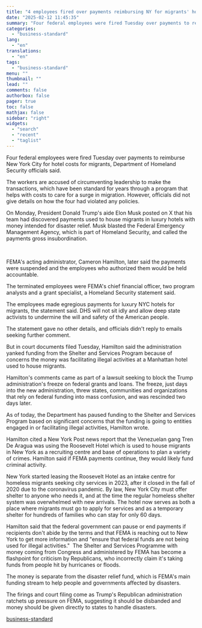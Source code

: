 ```yaml
---
title: "4 employees fired over payments reimbursing NY for migrants' hotel costs"
date: "2025-02-12 11:45:35"
summary: "Four federal employees were fired Tuesday over payments to reimburse New York City for hotel costs for migrants, Department of Homeland Security officials said. The workers are accused of circumventing leadership to make the transactions, which have been standard for years through a program that helps with costs to care..."
categories:
  - "business-standard"
lang:
  - "en"
translations:
  - "en"
tags:
  - "business-standard"
menu: ""
thumbnail: ""
lead: ""
comments: false
authorbox: false
pager: true
toc: false
mathjax: false
sidebar: "right"
widgets:
  - "search"
  - "recent"
  - "taglist"
---
```


Four federal employees were fired Tuesday over payments to reimburse New York City for hotel costs for migrants, Department of Homeland Security officials said.

The workers are accused of circumventing leadership to make the transactions, which have been standard for years through a program that helps with costs to care for a surge in migration. However, officials did not give details on how the four had violated any policies.

On Monday, President Donald Trump's aide Elon Musk posted on X that his team had discovered payments used to house migrants in luxury hotels with money intended for disaster relief. Musk blasted the Federal Emergency Management Agency, which is part of Homeland Security, and called the payments gross insubordination.

 

FEMA's acting administrator, Cameron Hamilton, later said the payments were suspended and the employees who authorized them would be held accountable.

The terminated employees were FEMA's chief financial officer, two program analysts and a grant specialist, a Homeland Security statement said.

The employees made egregious payments for luxury NYC hotels for migrants, the statement said. DHS will not sit idly and allow deep state activists to undermine the will and safety of the American people.

The statement gave no other details, and officials didn't reply to emails seeking further comment.

But in court documents filed Tuesday, Hamilton said the administration yanked funding from the Shelter and Services Program because of concerns the money was facilitating illegal activities at a Manhattan hotel used to house migrants.

Hamilton's comments came as part of a lawsuit seeking to block the Trump administration's freeze on federal grants and loans. The freeze, just days into the new administration, threw states, communities and organizations that rely on federal funding into mass confusion, and was rescinded two days later.

As of today, the Department has paused funding to the Shelter and Services Program based on significant concerns that the funding is going to entities engaged in or facilitating illegal activities, Hamilton wrote.

Hamilton cited a New York Post news report that the Venezuelan gang Tren De Aragua was using the Roosevelt Hotel which is used to house migrants in New York as a recruiting centre and base of operations to plan a variety of crimes. Hamilton said if FEMA payments continue, they would likely fund criminal activity.

New York started leasing the Roosevelt Hotel as an intake centre for homeless migrants seeking city services in 2023, after it closed in the fall of 2020 due to the coronavirus pandemic. By law, New York City must offer shelter to anyone who needs it, and at the time the regular homeless shelter system was overwhelmed with new arrivals. The hotel now serves as both a place where migrants must go to apply for services and as a temporary shelter for hundreds of families who can stay for only 60 days.

Hamilton said that the federal government can pause or end payments if recipients don't abide by the terms and that FEMA is reaching out to New York to get more information and "ensure that federal funds are not being used for illegal activities." 
The Shelter and Services Programme with money coming from Congress and administered by FEMA has become a flashpoint for criticism by Republicans, who incorrectly claim it's taking funds from people hit by hurricanes or floods.

The money is separate from the disaster relief fund, which is FEMA's main funding stream to help people and governments affected by disasters.

The firings and court filing come as Trump's Republican administration ratchets up pressure on FEMA, suggesting it should be disbanded and money should be given directly to states to handle disasters.

[business-standard](https://www.business-standard.com/world-news/4-employees-fired-over-payments-reimbursing-ny-for-migrants-hotel-costs-125021200154_1.html)
